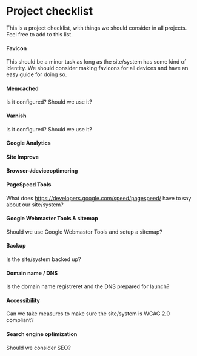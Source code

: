 # Project checklist

This is a project checklist, with things we should consider in all projects. Feel free to add to this list.

#### Favicon
This should be a minor task as long as the site/system has some kind of identity. We should consider making favicons for all devices and have an easy guide for doing so.

#### Memcached
Is it configured? Should we use it?

#### Varnish
Is it configured? Should we use it?

#### Google Analytics

#### Site Improve

#### Browser-/deviceoptimering

#### PageSpeed Tools
What does https://developers.google.com/speed/pagespeed/ have to say about our site/system?

#### Google Webmaster Tools & sitemap
Should we use Google Webmaster Tools and setup a sitemap?

#### Backup
Is the site/system backed up?

#### Domain name / DNS
Is the domain name registreret and the DNS prepared for launch?

#### Accessibility
Can we take measures to make sure the site/system is WCAG 2.0 compliant?

#### Search engine optimization
Should we consider SEO?
